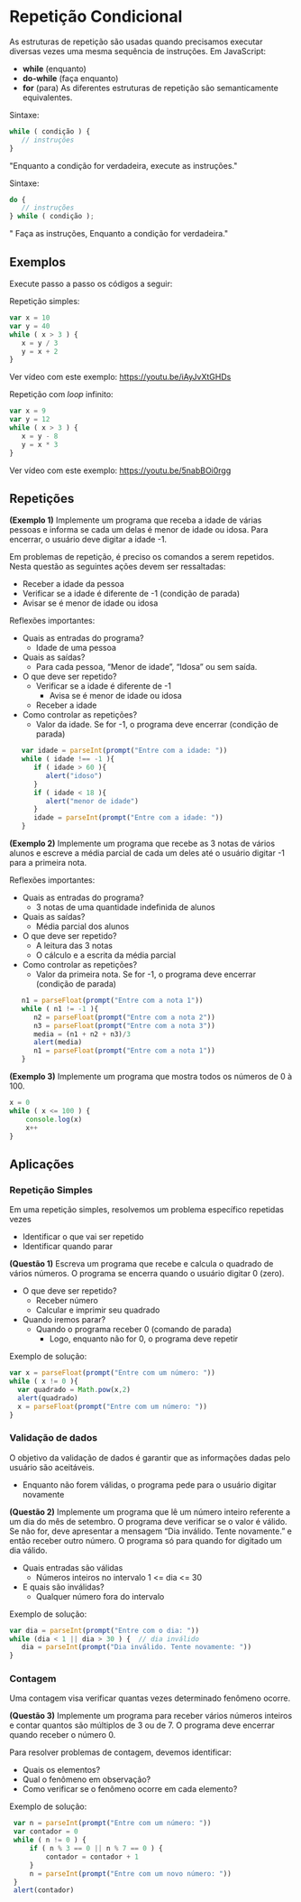 # Repetição Condicional


As estruturas de repetição são usadas quando precisamos executar diversas vezes uma mesma sequência de instruções.
Em JavaScript:
* **while** (enquanto)
* **do-while** (faça enquanto)
* **for** (para)
As diferentes estruturas de repetição são semanticamente equivalentes. 

Sintaxe:
```javascript
while ( condição ) {
   // instruções 
}
```
"Enquanto a condição for verdadeira, execute as instruções."

Sintaxe:
```javascript
do {
   // instruções 
} while ( condição );
```
" Faça as instruções, Enquanto a condição for verdadeira."

## Exemplos 

Execute passo a passo os códigos a seguir: 

Repetição simples: 
```javascript
var x = 10
var y = 40 
while ( x > 3 ) {
   x = y / 3 
   y = x + 2 
}
```
Ver vídeo com este exemplo: https://youtu.be/iAyJvXtGHDs

Repetição com *loop* infinito: 
```javascript
var x = 9
var y = 12 
while ( x > 3 ) {
   x = y - 8 
   y = x * 3 
}
```
Ver vídeo com este exemplo:  https://youtu.be/5nabBOi0rgg

## Repetições 

**(Exemplo 1)** Implemente um programa que receba a idade de várias pessoas e informa se cada um delas é menor de idade ou idosa. Para encerrar, o usuário deve digitar a idade -1. 

Em problemas de repetição, é preciso os comandos a serem repetidos. Nesta questão as seguintes ações devem ser ressaltadas: 
* Receber a idade da pessoa
* Verificar se a idade é diferente de -1 (condição de parada)
* Avisar se é menor de idade ou idosa

Reflexões importantes: 
* Quais as entradas do programa?
  * Idade de uma  pessoa
* Quais as saídas?
  * Para cada pessoa, “Menor de idade”, “Idosa” ou sem saída.
* O que deve ser repetido?
  * Verificar se a idade é diferente de -1
    * Avisa se é menor de idade ou idosa
  * Receber a idade
* Como controlar as repetições?
  * Valor da idade. Se for -1, o programa deve encerrar  (condição de parada)

```javascript
   var idade = parseInt(prompt("Entre com a idade: "))
   while ( idade !== -1 ){
      if ( idade > 60 ){
         alert("idoso")
      }
      if ( idade < 18 ){
         alert("menor de idade") 
      }
      idade = parseInt(prompt("Entre com a idade: "))
   }
``` 

**(Exemplo 2)** Implemente um programa que recebe as 3 notas de vários alunos e escreve a média parcial de cada um deles até o usuário digitar -1 para a primeira nota.

Reflexões importantes: 
* Quais as entradas do programa?
  * 3 notas de uma quantidade indefinida de alunos
* Quais as saídas?
  * Média parcial dos alunos
* O que deve ser repetido?
  * A leitura das 3 notas
  * O cálculo e a escrita da média parcial
* Como controlar as repetições?
  * Valor da primeira nota. Se for -1, o programa deve encerrar  (condição de parada)

```javascript
   n1 = parseFloat(prompt("Entre com a nota 1"))
   while ( n1 != -1 ){
      n2 = parseFloat(prompt("Entre com a nota 2"))
      n3 = parseFloat(prompt("Entre com a nota 3"))
      media = (n1 + n2 + n3)/3
      alert(media) 
      n1 = parseFloat(prompt("Entre com a nota 1")) 
   }
```


**(Exemplo 3)** Implemente um programa que mostra todos os números de 0 à 100. 

```javascript
x = 0
while ( x <= 100 ) {
    console.log(x)
    x++ 
}
```

## Aplicações 

### Repetição Simples 

Em uma repetição simples, resolvemos um problema específico repetidas vezes
* Identificar o que vai ser repetido
* Identificar quando parar 

**(Questão 1)** Escreva um programa que recebe e calcula o quadrado de vários números. O programa se encerra quando o usuário digitar 0 (zero).

* O que deve ser repetido?
  * Receber número
  * Calcular e imprimir seu quadrado 
* Quando iremos parar? 
  * Quando o programa receber 0 (comando de parada)
    * Logo, enquanto não for 0, o programa deve repetir

Exemplo de solução: 
```javascript
var x = parseFloat(prompt("Entre com um número: "))
while ( x != 0 ){
  var quadrado = Math.pow(x,2) 
  alert(quadrado) 
  x = parseFloat(prompt("Entre com um número: "))
}
``` 

### Validação de dados

O objetivo da validação de dados é garantir que as informações dadas pelo usuário são aceitáveis.
* Enquanto não forem válidas, o programa pede para o usuário digitar novamente

**(Questão 2)** Implemente um programa que lê um número inteiro referente a um dia do mês de setembro. O programa deve verificar se o valor é válido. Se não for, deve apresentar a mensagem “Dia inválido. Tente novamente.” e então receber outro número. O programa só para quando for digitado um dia válido.

* Quais entradas são válidas
  * Números inteiros no intervalo 1 <= dia <= 30 
* E quais são inválidas? 
  * Qualquer número fora do intervalo

Exemplo de solução: 
```javascript
var dia = parseInt(prompt("Entre com o dia: "))
while (dia < 1 || dia > 30 ) {  // dia inválido  
   dia = parseInt(prompt("Dia inválido. Tente novamente: "))
}
```
### Contagem 

Uma contagem visa verificar quantas vezes determinado fenômeno ocorre.

**(Questão 3)** Implemente um programa para receber vários números inteiros e contar quantos são múltiplos de 3 ou de 7. O programa deve encerrar quando receber o número 0.

Para resolver problemas de contagem, devemos identificar:
* Quais os elementos? 
* Qual o fenômeno em observação?
* Como verificar se o fenômeno ocorre em cada elemento?

Exemplo de solução: 
```javascript
 var n = parseInt(prompt("Entre com um número: "))
 var contador = 0 
 while ( n != 0 ) {
     if ( n % 3 == 0 || n % 7 == 0 ) {
         contador = contador + 1 
     }
     n = parseInt(prompt("Entre com um novo número: "))
 }
 alert(contador)
```








